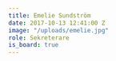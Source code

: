 ```yaml
---
title: Emelie Sundström
date: 2017-10-13 12:41:00 Z
image: "/uploads/emelie.jpg"
role: Sekreterare
is_board: true
---
```


